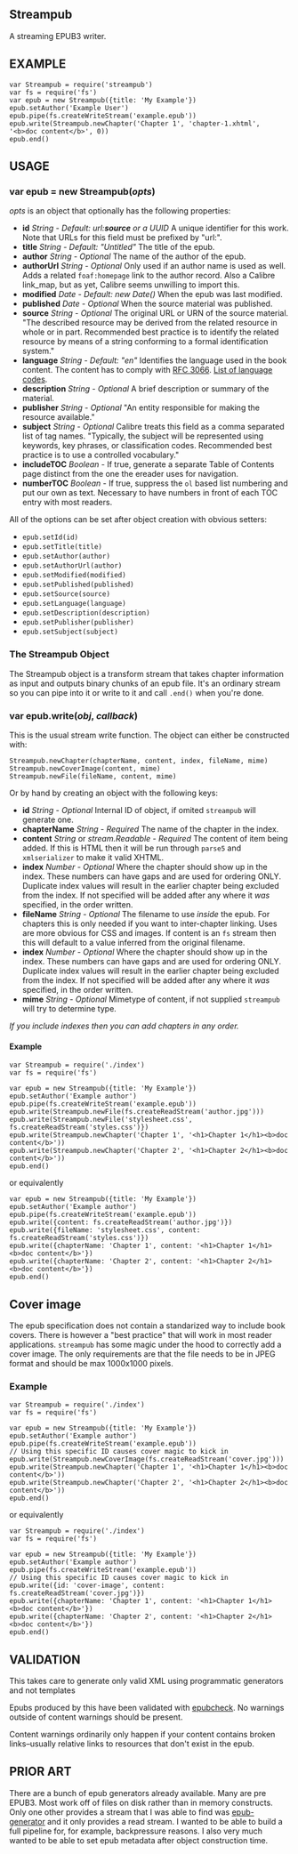Streampub
---------

A streaming EPUB3 writer.

## EXAMPLE

```
var Streampub = require('streampub')
var fs = require('fs')
var epub = new Streampub({title: 'My Example'})
epub.setAuthor('Example User')
epub.pipe(fs.createWriteStream('example.epub'))
epub.write(Streampub.newChapter('Chapter 1', 'chapter-1.xhtml', '<b>doc content</b>', 0))
epub.end()
```

## USAGE

### var epub = new Streampub(*opts*)

*opts* is an object that optionally has the following properties:

* **id** _String_ - _Default: url:**source** or a UUID_ A unique identifier for this work. Note that URLs for this field must be prefixed by "url:".
* **title** _String_ - _Default: "Untitled"_ The title of the epub.
* **author** _String_ - _Optional_ The name of the author of the epub.
* **authorUrl** _String_ - _Optional_ Only used if an author name is used as
  well.  Adds a related `foaf:homepage` link to the author record.  Also a
  Calibre link_map, but as yet, Calibre seems unwilling to import this.
* **modified** _Date_ - _Default: new Date()_ When the epub was last modified.
* **published** _Date_ - _Optional_ When the source material was published.
* **source** _String_ - _Optional_ The original URL or URN of the source material. "The described resource may be derived from the related resource in whole or in part. Recommended best practice is to identify the related resource by means of a string conforming to a formal identification system."
* **language** _String_ - _Default: "en"_ Identifies the language used in the book content. The content has to comply with [RFC 3066](http://www.ietf.org/rfc/rfc3066.txt). [List of language codes](http://www.loc.gov/standards/iso639-2/php/code_list.php).
* **description** _String_ - _Optional_ A brief description or summary of the material.
* **publisher** _String_ - _Optional_ "An entity responsible for making the resource available."
* **subject** _String_ - _Optional_ Calibre treats this field as a comma separated list of tag names. "Typically, the subject will be represented using keywords, key phrases, or classification codes. Recommended best practice is to use a controlled vocabulary."
* **includeTOC** _Boolean_ - If true, generate a separate Table of Contents page distinct from the one the ereader uses for navigation.
* **numberTOC** _Boolean_ - If true, suppress the `ol` based list numbering and put our own as text. Necessary to have numbers in front of each TOC entry with most readers.

All of the options can be set after object creation with obvious setters:

* `epub.setId(id)`
* `epub.setTitle(title)`
* `epub.setAuthor(author)`
* `epub.setAuthorUrl(author)`
* `epub.setModified(modified)`
* `epub.setPublished(published)`
* `epub.setSource(source)`
* `epub.setLanguage(language)`
* `epub.setDescription(description)`
* `epub.setPublisher(publisher)`
* `epub.setSubject(subject)`

### The Streampub Object

The Streampub object is a transform stream that takes chapter information as
input and outputs binary chunks of an epub file. It's an ordinary stream so you
can pipe into it or write to it and call `.end()` when you're done.

### var epub.write(*obj*, *callback*)

This is the usual stream write function. The object can either be constructed with:

```
Streampub.newChapter(chapterName, content, index, fileName, mime)
Streampub.newCoverImage(content, mime)
Streampub.newFile(fileName, content, mime)
```

Or by hand by creating an object with the following keys:

* **id** _String_ - _Optional_ Internal ID of object, if omited `streampub` will generate one.
* **chapterName** _String_ - _Required_ The name of the chapter in the index.
* **content** _String_ or _stream.Readable_ - _Required_ The content of item being added. If this is HTML then
  it will be run through `parse5` and `xmlserializer` to make it valid XHTML.
* **index** _Number_ - _Optional_ Where the chapter should show up in the index. These numbers
  can have gaps and are used for ordering ONLY. Duplicate index values will
  result in the earlier chapter being excluded from the index. If not specified will
  be added after any where it _was_ specified, in the order written.
* **fileName** _String_ - _Optional_ The filename to use *inside* the epub. For chapters this is only needed
  if you want to inter-chapter linking. Uses are more obvious for CSS and images. If content is an `fs` stream
  then this will default to a value inferred from the original filename.
* **index** _Number_ - _Optional_ Where the chapter should show up in the index. These numbers
  can have gaps and are used for ordering ONLY. Duplicate index values will
  result in the earlier chapter being excluded from the index. If not specified will
  be added after any where it _was_ specified, in the order written.
* **mime** _String_ - _Optional_ Mimetype of content, if not supplied `streampub` will try to determine type.

*If you include indexes then you can add chapters in any order.*

#### Example

```
var Streampub = require('./index')
var fs = require('fs')

var epub = new Streampub({title: 'My Example'})
epub.setAuthor('Example author')
epub.pipe(fs.createWriteStream('example.epub'))
epub.write(Streampub.newFile(fs.createReadStream('author.jpg')))
epub.write(Streampub.newFile('stylesheet.css', fs.createReadStream('styles.css')})
epub.write(Streampub.newChapter('Chapter 1', '<h1>Chapter 1</h1><b>doc content</b>'))
epub.write(Streampub.newChapter('Chapter 2', '<h1>Chapter 2</h1><b>doc content</b>'))
epub.end()
```

or equivalently

```
var epub = new Streampub({title: 'My Example'})
epub.setAuthor('Example author')
epub.pipe(fs.createWriteStream('example.epub'))
epub.write({content: fs.createReadStream('author.jpg')})
epub.write({fileName: 'stylesheet.css', content: fs.createReadStream('styles.css')})
epub.write({chapterName: 'Chapter 1', content: '<h1>Chapter 1</h1><b>doc content</b>'})
epub.write({chapterName: 'Chapter 2', content: '<h1>Chapter 2</h1><b>doc content</b>'})
epub.end()
```

## Cover image

The epub specification does not contain a standarized way to include book covers. There is however a "best practice" that will work in most reader applications. `streampub` has some magic under the hood to correctly add a cover image. The only requirements are that the file needs to be in JPEG format and should be max 1000x1000 pixels.

### Example


```
var Streampub = require('./index')
var fs = require('fs')

var epub = new Streampub({title: 'My Example'})
epub.setAuthor('Example author')
epub.pipe(fs.createWriteStream('example.epub'))
// Using this specific ID causes cover magic to kick in
epub.write(Streampub.newCoverImage(fs.createReadStream('cover.jpg')))
epub.write(Streampub.newChapter('Chapter 1', '<h1>Chapter 1</h1><b>doc content</b>'))
epub.write(Streampub.newChapter('Chapter 2', '<h1>Chapter 2</h1><b>doc content</b>'))
epub.end()
```

or equivalently

```
var Streampub = require('./index')
var fs = require('fs')

var epub = new Streampub({title: 'My Example'})
epub.setAuthor('Example author')
epub.pipe(fs.createWriteStream('example.epub'))
// Using this specific ID causes cover magic to kick in
epub.write({id: 'cover-image', content: fs.createReadStream('cover.jpg')})
epub.write({chapterName: 'Chapter 1', content: '<h1>Chapter 1</h1><b>doc content</b>'})
epub.write({chapterName: 'Chapter 2', content: '<h1>Chapter 2</h1><b>doc content</b>'})
epub.end()
```

## VALIDATION

This takes care to generate only valid XML using programmatic generators and
not templates

Epubs produced by this have been validated with
[epubcheck](https://github.com/idpf/epubcheck).  No warnings outside of
content warnings should be present.

Content warnings ordinarily only happen if your content contains broken links–usually relative links to resources
that don't exist in the epub.

## PRIOR ART

There are a bunch of epub generators already available.  Many are pre EPUB3.
Most work off of files on disk rather than in memory constructs.  Only one
other provides a stream that I was able to find was
[epub-generator](https://npmjs.com/package/epub-generator) and it only
provides a read stream.  I wanted to be able to build a full pipeline for,
for example, backpressure reasons.  I also very much wanted to be able to
set epub metadata after object construction time.
